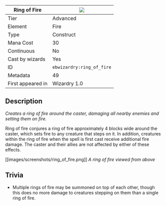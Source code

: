 | Ring of Fire |![](https://github.com/Electroblob77/Wizardry/blob/1.12.2/src/main/resources/assets/ebwizardry/textures/spells/ring_of_fire.png)|
|---|---|
| Tier | Advanced |
| Element | Fire |
| Type | Construct |
| Mana Cost | 30 |
| Continuous | No |
| Cast by wizards | Yes |
| ID | `ebwizardry:ring_of_fire` |
| Metadata | 49 |
| First appeared in | Wizardry 1.0 |

## Description
_Creates a ring of fire around the caster, damaging all nearby enemies and setting them on fire._

Ring of fire conjures a ring of fire approximately 4 blocks wide around the caster, which sets fire to any creature that steps on it. In addition, creatures within the ring of fire when the spell is first cast receive additional fire damage. The caster and their allies are not affected by either of these effects.

[[images/screenshots/ring_of_fire.png]]
_A ring of fire viewed from above_

## Trivia
- Multiple rings of fire may be summoned on top of each other, though this does no more damage to creatures stepping on them than a single ring of fire.